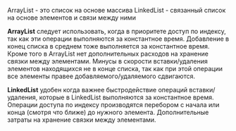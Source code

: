ArrayList - это список на основе массива
LinkedList - связанный список на основе элементов и связи между ними

**ArrayList** следует использовать, когда в приоритете доступ по индексу, так как эти операции выполняются за константное время. Добавление в конец списка в среднем тоже выполняется за константное время. Кроме того в ArrayList нет дополнительных расходов на хранение связки между элементами. Минусы в скорости вставки/удаления элементов находящихся не в конце списка, так как при этой операции все элементы правее добавляемого/удаляемого сдвигаются.

**LinkedList** удобен когда важнее быстродействие операций вставки/удаления, которые в LinkedList выполняются за константное время. Операции доступа по индексу производятся перебором с начала или конца (смотря что ближе) до нужного элемента. Дополнительные затраты на хранение связки между элементами.